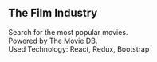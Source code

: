 ## The Film Industry
Search for the most popular movies.  
Powered by The Movie DB.     
Used Technology: React, Redux, Bootstrap
